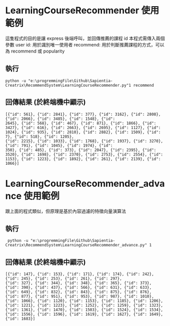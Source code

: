 # LearningCourseRecommender 使用範例
這隻程式的目的是讓 express 後端呼叫，並回傳推薦的課程 id
本程式需傳入兩個參數
user id: 用於識別唯一使用者
recommend: 用於判斷推薦課程的方式，可以為 recommend 或 popularity

## 執行
```
python -u "e:\progremmingFile\Github\Sapientia-Creatrix\RecommendSystem\LearningCourseRecommender.py"1 recommend
```
## 回傳結果 (於終端機中顯示)
```
[{"id": 561}, {"id": 2841}, {"id": 377}, {"id": 3162}, {"id": 2808}, {"id": 2066}, {"id": 3485}, {"id": 1548}, {"id": 
2645}, {"id": 568}, {"id": 467}, {"id": 871}, {"id": 1866}, {"id": 3427}, {"id": 616}, {"id": 2663}, {"id": 2695}, {"id": 1127}, {"id": 1024}, {"id": 935}, {"id": 2810}, {"id": 2882}, {"id": 1509}, {"id": 7}, {"id": 518}, {"id": 1205}, 
{"id": 2215}, {"id": 1033}, {"id": 1768}, {"id": 1937}, {"id": 3270}, {"id": 791}, {"id": 1045}, {"id": 1974}, {"id": 
350}, {"id": 485}, {"id": 373}, {"id": 2047}, {"id": 2395}, {"id": 3520}, {"id": 1698}, {"id": 2370}, {"id": 2753}, {"id": 2554}, {"id": 1153}, {"id": 1223}, {"id": 1892}, {"id": 261}, {"id": 2139}, {"id": 1066}]
```

# LearningCourseRecommender_advance 使用範例
跟上面的程式類似，但原理是基於內容過濾的特徵向量演算法

## 執行
```
 python -u "e:\progremmingFile\Github\Sapientia-Creatrix\RecommendSystem\LearningCourseRecommender_advance.py" 1
```

## 回傳結果 (於終端機中顯示)
```
[{"id": 147}, {"id": 153}, {"id": 171}, {"id": 174}, {"id": 242}, {"id": 245}, {"id": 253}, {"id": 261}, {"id": 297}, 
{"id": 327}, {"id": 344}, {"id": 348}, {"id": 365}, {"id": 373}, {"id": 390}, {"id": 437}, {"id": 566}, {"id": 631}, {"id": 633}, {"id": 649}, {"id": 832}, {"id": 843}, {"id": 875}, {"id": 876}, {"id": 877}, {"id": 951}, {"id": 953}, {"id": 987}, {"id": 1010}, {"id": 1066}, {"id": 1120}, {"id": 1153}, {"id": 1185}, {"id": 1206}, {"id": 1221}, {"id": 1223}, {"id": 1252}, {"id": 1259}, {"id": 1323}, {"id": 1361}, {"id": 1470}, {"id": 1503}, {"id": 1524}, {"id": 1534}, {"id": 1556}, {"id": 1596}, {"id": 1619}, {"id": 1627}, {"id": 1649}, {"id": 1683}]
```
